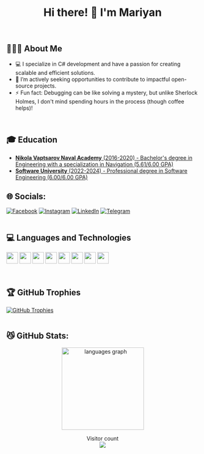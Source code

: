 
<h1 align="center"> 
Hi there! 👋 I'm Mariyan
</h1>
<br>

## 🤸🏻‍♂️ About Me
- 💻 I specialize in C# development and have a passion for creating scalable and efficient solutions.
- 🤝 I’m actively seeking opportunities to contribute to impactful open-source projects.
- ⚡ Fun fact: Debugging can be like solving a mystery, but unlike Sherlock Holmes, I don't mind spending hours in the process (though coffee helps)!
<br>

## 🎓 Education
- [**Nikola Vaptsarov Naval Academy** (2016-2020) - Bachelor's degree in Engineering with a specialization in Navigation (5.61/6.00 GPA)](https://github.com/MDimidov/MDimidov/blob/main/diploma/students-nacid-bg-graduated-search-Dimidov.png)
- [**Software University** (2022-2024) - Professional degree in Software Engineering (6.00/6.00 GPA)](https://softuni.bg/certificates/details/234872/33620e90)
  
## 🌐 Socials:
[![Facebook](https://img.shields.io/badge/Facebook-%231877F2.svg?logo=Facebook&logoColor=white)](https://www.facebook.com/M.Dimidov) [![Instagram](https://img.shields.io/badge/Instagram-%23E4405F.svg?logo=Instagram&logoColor=white)](https://www.instagram.com/myro.97) [![LinkedIn](https://img.shields.io/badge/LinkedIn-%230077B5.svg?logo=linkedin&logoColor=white)](https://www.linkedin.com/in/dimidov) [![Telegram](https://img.shields.io/badge/Telegram-%231877F2.svg?logo=Telegram&logoColor=white)](https://t.me/MDimidov)
<br>
<br>

## 💻 Languages and Technologies

<p align="left">
<a href="#" target="blank"><img align="center" src="https://seeklogo.com/images/N/net-logo-13E6F1F153-seeklogo.com.png" alt="" height="30" /></a>
<a href="#" target="blank"><img align="center" src="https://visualstudio.microsoft.com/wp-content/uploads/2021/10/Product-Icon.svg" alt="" height="30" /></a>
<a href="#" target="blank"><img align="center" src="https://visualstudio.microsoft.com/wp-content/uploads/2019/09/vs-code-responsive-01-1.png" alt="" height="30" /></a>
<a href="#" target="blank"><img align="center" src="https://seeklogo.com/images/H/html5-without-wordmark-color-logo-14D252D878-seeklogo.com.png" alt="" height="30" /></a>
<a href="#" target="blank"><img align="center" src="https://seeklogo.com/images/C/css-3-logo-023C1A7171-seeklogo.com.png" alt="" height="30" /></a>
<a href="#" target="blank"><img align="center" src="https://seeklogo.com/images/B/bootstrap-logo-3C30FB2A16-seeklogo.com.png" alt="" height="30" /></a>
<a href="#" target="blank"><img align="center" src="https://seeklogo.com/images/C/c-sharp-c-logo-02F17714BA-seeklogo.com.png" alt="" height="30" /></a>
<a href="#" target="blank"><img align="center" src="https://upload.wikimedia.org/wikipedia/commons/thumb/6/6a/JavaScript-logo.png/800px-JavaScript-logo.png" alt="" height="30" /></a>
</p>
<br>
<!--
```javascript
const Mariyan = {
    pronouns: "He" | "Him",
    code: [ "C#", "Javascript"],
    askMeAbout: ["web dev", "tech", "app dev", "music", "eddie vedder", "chris cornell"],
    technologies: {
       mobileApp: ["Android App"],
       backEnd: {
            js: ["node", "express", "hapi"],
        },
        databases: ["MS SQL"],
        misc: ["Firebase", "Socket.IO"]
    },
    architecture: ["microservices", "event-driven"],
    funFact: "There are two ways to write error-free programs; only the third one works"
};
```
-->


## 🏆 GitHub Trophies

<a href="#"><img align="center" src="https://github-profile-trophy.vercel.app/?username=MDimidov&theme=matrix" alt="GitHub Trophies" /></a>
<br>
<br>

## 😼 GitHub Stats:

<div align="center">
  
  <img src="https://github-readme-stats.vercel.app/api?username=MDimidov&show_icons=true&theme=transparent&hide_border=true&text_color=595959&title_color=2b8405&icon_color=38761d&show=reviews,prs_merged_percentage" height="215"          alt="languages graph"  />
  <!--
  <img src="https://github-readme-stats.vercel.app/api/top-langs/?username=anuraghazra&layout=donut&&MDimidov&show_icons=true&theme=transparent&hide_border=true&text_color=595959&title_color=2b8405&icon_color=38761d" height="215"        alt="streak graph"  />
 
  <img src="https://streak-stats.demolab.com/?user=MDimidov&locale=en&theme=shadow_green&hide_border=true" height="215" alt="streak graph"  />
   -->
</div>

<p align="center"> 
  Visitor count<br>
  <img src="https://profile-counter.glitch.me/MDimidov/count.svg" />
</p>
<!--
**MDimidov/MDimidov** is a ✨ _special_ ✨ repository because its `README.md` (this file) appears on your GitHub profile.

Here are some ideas to get you started:

- 🔭 I’m currently working on ...
- 🌱 I’m currently learning ...
- 👯 I’m looking to collaborate on ...
- 🤔 I’m looking for help with ...
- 💬 Ask me about ...
- 📫 How to reach me: ...
- 😄 Pronouns: ...
- ⚡ Fun fact: The oldest “your mom” joke was discovered on a 3,500-year-old Babylonian tablet.
-->
